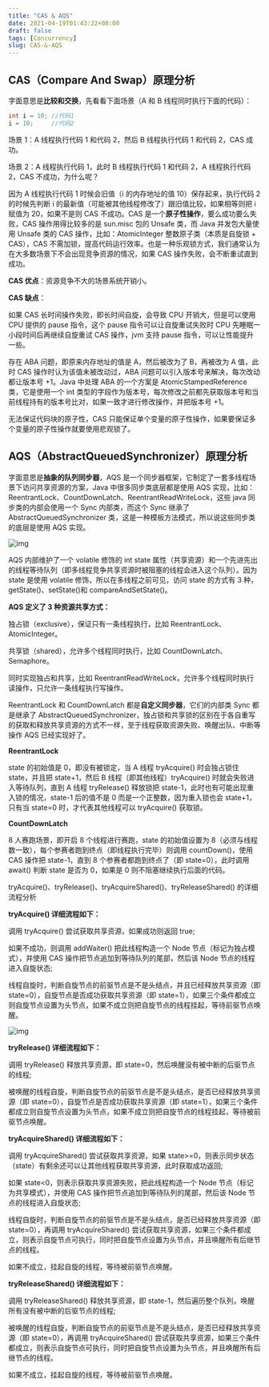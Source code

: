 ```yaml
---
title: "CAS & AQS"
date: 2021-04-19T01:43:22+08:00
draft: false
tags: [Concurrency]
slug: CAS-&-AQS
---
```


## CAS（Compare And Swap）原理分析

字面意思是**比较和交换**，先看看下面场景（A 和 B 线程同时执行下面的代码）：

```java
int i = 10;	//代码1
i = 10;		//代码2
```

场景 1：A 线程执行代码 1 和代码 2，然后 B 线程执行代码 1 和代码 2，CAS 成功。

场景 2：A 线程执行代码 1，此时 B 线程执行代码 1 和代码 2，A 线程执行代码 2，CAS 不成功，为什么呢？

因为 A 线程执行代码 1 时候会旧值（i 的内存地址的值 10）保存起来，执行代码 2 的时候先判断 i 的最新值（可能被其他线程修改了）跟旧值比较，如果相等则把 i 赋值为 20，如果不是则 CAS 不成功。CAS 是一个**原子性操作**，要么成功要么失败，CAS 操作用得比较多的是 sun.misc 包的 Unsafe 类，而 Java 并发包大量使用 Unsafe 类的 CAS 操作，比如：AtomicInteger 整数原子类（本质是自旋锁 + CAS），CAS 不需加锁，提高代码运行效率。也是一种乐观锁方式，我们通常认为在大多数场景下不会出现竞争资源的情况，如果 CAS 操作失败，会不断重试直到成功。

**CAS 优点**：资源竞争不大的场景系统开销小。

**CAS 缺点**：

如果 CAS 长时间操作失败，即长时间自旋，会导致 CPU 开销大，但是可以使用 CPU 提供的 pause 指令，这个 pause 指令可以让自旋重试失败时 CPU 先睡眠一小段时间后再继续自旋重试 CAS 操作，jvm 支持 pause 指令，可以让性能提升一些。

存在 ABA 问题，即原来内存地址的值是 A，然后被改为了 B，再被改为 A 值，此时 CAS 操作时认为该值未被改动过，ABA 问题可以引入版本号来解决，每次改动都让版本号 +1。Java 中处理 ABA 的一个方案是 AtomicStampedReference 类，它是使用一个 int 类型的字段作为版本号，每次修改之前都先获取版本号和当前线程持有的版本号比对，如果一致才进行修改操作，并把版本号 +1。

无法保证代码块的原子性，CAS 只能保证单个变量的原子性操作，如果要保证多个变量的原子性操作就要使用悲观锁了。

## AQS（AbstractQueuedSynchronizer）原理分析

字面意思是**抽象的队列同步器**，AQS 是一个同步器框架，它制定了一套多线程场景下访问共享资源的方案，Java 中很多同步类底层都是使用 AQS 实现，比如：ReentrantLock、CountDownLatch、ReentrantReadWriteLock，这些 java 同步类的内部会使用一个 Sync 内部类，而这个 Sync 继承了 AbstractQueuedSynchronizer 类，这是一种模板方法模式，所以说这些同步类的底层是使用 AQS 实现。

![img](https://cdn.kayleh.top/gh/kayleh/cdn4/cas/1.png)

AQS 内部维护了一个 volatile 修饰的 int state 属性（共享资源）和一个先进先出的线程等待队列（即多线程竞争共享资源时被阻塞的线程会进入这个队列）。因为 state 是使用 volatile 修饰，所以在多线程之前可见，访问 state 的方式有 3 种，getState()、setState()和 compareAndSetState()。

**AQS 定义了 3 种资源共享方式：**

独占锁（exclusive），保证只有一条线程执行，比如 ReentrantLock、AtomicInteger。

共享锁（shared），允许多个线程同时执行，比如 CountDownLatch、Semaphore。

同时实现独占和共享，比如 ReentrantReadWriteLock，允许多个线程同时执行读操作，只允许一条线程执行写操作。

ReentrantLock 和 CountDownLatch 都是**自定义同步器**，它们的内部类 Sync 都是继承了 AbstractQueuedSynchronizer，独占锁和共享锁的区别在于各自重写的获取和释放共享资源的方式不一样，至于线程获取资源失败、唤醒出队、中断等操作 AQS 已经实现好了。

**ReentrantLock**

state 的初始值是 0，即没有被锁定，当 A 线程 tryAcquire() 时会独占锁住 state，并且把 state+1，然后 B 线程（即其他线程）tryAcquire() 时就会失败进入等待队列，直到 A 线程 tryRelease() 释放锁把 state-1，此时也有可能出现重入锁的情况，state-1 后的值不是 0 而是一个正整数，因为重入锁也会 state+1，只有当 state=0 时，才代表其他线程可以 tryAcquire() 获取锁。

**CountDownLatch**

8 人赛跑场景，即开启 8 个线程进行赛跑，state 的初始值设置为 8（必须与线程数一致），每个参赛者跑到终点（即线程执行完毕）则调用 countDown()，使用 CAS 操作把 state-1，直到 8 个参赛者都跑到终点了（即 state=0），此时调用 await() 判断 state 是否为 0，如果是 0 则不阻塞继续执行后面的代码。

tryAcquire()、tryRelease()、tryAcquireShared()、tryReleaseShared() 的详细流程分析

**tryAcquire() 详细流程如下：**

调用 tryAcquire() 尝试获取共享资源，如果成功则返回 true;

如果不成功，则调用 addWaiter() 把此线程构造一个 Node 节点（标记为独占模式），并使用 CAS 操作把节点追加到等待队列的尾部，然后该 Node 节点的线程进入自旋状态;

线程自旋时，判断自旋节点的前驱节点是不是头结点，并且已经释放共享资源（即 state=0），自旋节点是否成功获取共享资源（即 state=1），如果三个条件都成立则自旋节点设置为头节点，如果不成立则把自旋节点的线程挂起，等待前驱节点唤醒。

![img](https://cdn.kayleh.top/gh/kayleh/cdn4/cas/2.png)

**tryRelease() 详细流程如下：**

调用 tryRelease() 释放共享资源，即 state=0，然后唤醒没有被中断的后驱节点的线程;

被唤醒的线程自旋，判断自旋节点的前驱节点是不是头结点，是否已经释放共享资源（即 state=0），自旋节点是否成功获取共享资源（即 state=1），如果三个条件都成立则自旋节点设置为头节点，如果不成立则把自旋节点的线程挂起，等待被前驱节点唤醒。

**tryAcquireShared() 详细流程如下：**

调用 tryAcquireShared() 尝试获取共享资源，如果 state>=0，则表示同步状态（state）有剩余还可以让其他线程获取共享资源，此时获取成功返回;

如果 state<0，则表示获取共享资源失败，把此线程构造一个 Node 节点（标记为共享模式），并使用 CAS 操作把节点追加到等待队列的尾部，然后该 Node 节点的线程进入自旋状态;

线程自旋时，判断自旋节点的前驱节点是不是头结点，是否已经释放共享资源（即 state=0），再调用 tryAcquireShared() 尝试获取共享资源，如果三个条件都成立，则表示自旋节点可执行，同时把自旋节点设置为头节点，并且唤醒所有后继节点的线程。

如果不成立，挂起自旋的线程，等待被前驱节点唤醒。

**tryReleaseShared() 详细流程如下：**

调用 tryReleaseShared() 释放共享资源，即 state-1，然后遍历整个队列，唤醒所有没有被中断的后驱节点的线程;

被唤醒的线程自旋，判断自旋节点的前驱节点是不是头结点，是否已经释放共享资源（即 state=0），再调用 tryAcquireShared() 尝试获取共享资源，如果三个条件都成立，则表示自旋节点可执行，同时把自旋节点设置为头节点，并且唤醒所有后继节点的线程。

如果不成立，挂起自旋的线程，等待被前驱节点唤醒。